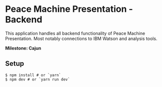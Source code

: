 # Peace Machine Presentation - Backend

This application handles all backend functionality of Peace Machine Presentation. Most notably connections to IBM Watson and analysis tools.

**Milestone: Cajun**

## Setup

```
$ npm install # or `yarn`
$ npm dev # or `yarn run dev`
```
